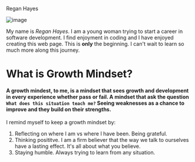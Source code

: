 Regan Hayes 

![image](https://user-images.githubusercontent.com/94281145/141847229-f68823b5-65f3-4fc3-bef1-9eb601ca9279.png)


My name is *Regan Hayes*. I am a young woman trying to start a career in software development. I find enjoyment in coding and I have enjoyed creating this web page. This is **only** the beginning. I can't wait to learn so much more along this journey. 

# What is Growth Mindset?

#### A growth mindest, to me, is a mindset that sees growth and development in every experience whether pass or fail. A mindset that ask the question `What does this situation teach me?` Seeing weaknesses as a chance to improve and they build on their strengths. 

I remind myself to keep a growth mindset by:
1. Reflecting on where I am vs where I have been. Being grateful. 
3. Thinking posititve. I am a firm believer that the way we talk to ourselves have a lasting effect. It's all about what you believe. 
4. Staying humble. Always trying to learn from any situation. 


